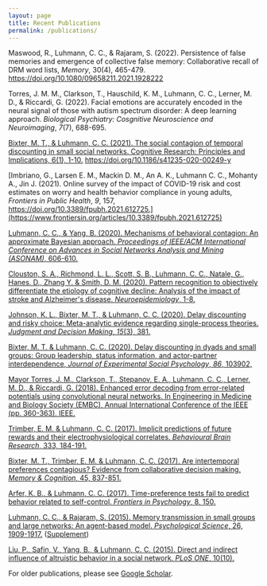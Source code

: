 ```yaml
---
layout: page
title: Recent Publications
permalink: /publications/
---
```


Maswood, R., Luhmann, C. C., & Rajaram, S. (2022). Persistence of false memories and emergence of collective false memory: Collaborative recall of DRM word lists, *Memory*, 30(4), 465-479. https://doi.org/10.1080/09658211.2021.1928222
 
Torres, J. M. M., Clarkson, T., Hauschild, K. M., Luhmann, C. C., Lerner, M. D., & Riccardi, G. (2022). Facial emotions are accurately encoded in the neural signal of those with autism spectrum disorder: A deep learning approach. *Biological Psychiatry: Cosgnitive Neuroscience and Neuroimaging*, *7*(7), 688-695.

[Bixter, M. T., & Luhmann, C. C. (2021). The social contagion of temporal discounting in small social networks. Cognitive Research: Principles and Implications, 6(1), 1-10.](https://doi.org/10.1186/s41235-020-00249-y) https://doi.org/10.1186/s41235-020-00249-y

[Imbriano, G., Larsen E. M., Mackin D. M., An A. K., Luhmann C. C., Mohanty A., Jin J. (2021). Online survey of the impact of COVID-19 risk and cost estimates on worry and health behavior compliance in young adults, *Frontiers in Public Health*, *9*, 157, https://doi.org/10.3389/fpubh.2021.612725.](https://www.frontiersin.org/articles/10.3389/fpubh.2021.612725)

[Luhmann, C. C., & Yang, B. (2020). Mechanisms of behavioral contagion: An approximate Bayesian approach. *Proceedings of IEEE/ACM International Conference on Advances in Social Networks Analysis and Mining (ASONAM)*, 606-610.](https://ieeexplore.ieee.org/abstract/document/9381449)

[Clouston, S. A., Richmond, L. L., Scott, S. B., Luhmann, C. C., Natale, G., Hanes, D., Zhang Y. & Smith, D. M. (2020). Pattern recognition to objectively differentiate the etiology of cognitive decline: Analysis of the impact of stroke and Alzheimer's disease. *Neuroepidemiology*, 1-8.](https://www.karger.com/Article/FullText/510133)

[Johnson, K. L., Bixter, M. T., & Luhmann, C. C. (2020). Delay discounting and risky choice: Meta-analytic evidence regarding single-process theories. *Judgment and Decision Making*, *15*(3), 381.](http://journal.sjdm.org/18/18308/jdm18308.pdf)

[Bixter, M. T. & Luhmann, C. C. (2020). Delay discounting in dyads and small groups: Group leadership, status information, and actor-partner interdependence, *Journal of Experimental Social Psychology*, *86*, 103902,](https://doi.org/10.1016/j.jesp.2019.103902)

[Mayor Torres, J. M., Clarkson, T., Stepanov, E. A., Luhmann, C. C., Lerner, M. D., & Riccardi, G. (2018). Enhanced error decoding from error-related potentials using convolutional neural networks. In Engineering in Medicine and Biology Society (EMBC), Annual International Conference of the IEEE (pp. 360-363). IEEE.](papers/torres-2018-embc.pdf)

[Trimber, E. M. & Luhmann, C. C. (2017). Implicit predictions of future rewards and their electrophysiological correlates. *Behavioural Brain Research*, 333, 184-191.](papers/trimber-2017-bbr.pdf)

[Bixter, M. T., Trimber, E. M. & Luhmann, C. C. (2017). Are intertemporal preferences contagious? Evidence from collaborative decision making. *Memory & Cognition*, 45, 837-851.](papers/bixter-2017-mc.pdf)

[Arfer, K. B., & Luhmann, C. C. (2017). Time-preference tests fail to predict behavior related to self-control. *Frontiers in Psychology*, 8, 150.](https://www.frontiersin.org/articles/10.3389/fpsyg.2017.00150/full)

[Luhmann, C. C., & Rajaram, S. (2015). Memory transmission in small groups and large networks: An agent-based model. *Psychological Science*, 26, 1909-1917.](papers/luhmann-2015-psychsci.pdf) ([Supplement](papers/luhmann-2015-psychsci-supp.pdf))

[Liu, P., Safin, V., Yang, B., & Luhmann, C. C. (2015). Direct and indirect influence of altruistic behavior in a social network. *PLoS ONE*, 10(10).](https://journals.plos.org/plosone/article?id=10.1371/journal.pone.0140357)

For older publications, please see [Google Scholar](https://scholar.google.com/citations?user=gFX4QEkAAAAJ).
